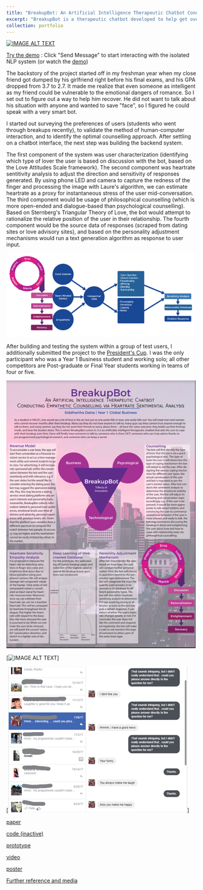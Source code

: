 ```yaml
---
title: "BreakupBot: An Artificial Intelligence Therapeutic Chatbot Conducting Empathetic Counselling via Heartrate Sentimental Analysis"
excerpt: "BreakupBot is a therapeutic chatbot developed to help get over romantic breakups. Organically acquired 200+ users of varying demographics. The system, initially built to help people who could not get over breakups, uses scraped content from dating sites and builds a philosophical counselling knowledge graph as the decision tree for generating responses to user input."
collection: portfolio
---
```


[![IMAGE ALT TEXT](http://img.youtube.com/vi/1NxWMQA7tlM/0.jpg)](https://www.youtube.com/watch?v=1NxWMQA7tlM)

[Try the demo](https://www.facebook.com/BreakupBot-20-1328526643902687/) : Click "Send Message" to start interacting with the isolated NLP system (or watch the [demo](https://www.youtube.com/watch?v=1NxWMQA7tlM))

The backstory of the project started off in my freshman year when my close friend got dumped by his girlfriend right before his final exams, and his GPA dropped from 3.7 to 2.7. It made me realize that even someone as intelligent as my friend could be vulnerable to the emotional dangers of romance. So I set out to figure out a way to help him recover. He did not want to talk about his situation with anyone and wanted to save "face", so I figured he could speak with a very smart bot.

I started out surveying the preferences of users (students who went through breakups recently), to validate the method of human-computer interaction, and to identify the optimal counselling approach. After settling on a chatbot interface, the next step was building the backend system. 

The first component of the system was user characterization (identifying which type of lover the user is based on discussion with the bot, based on the Love Attitudes Scale framework). The second component was heartrate sentitivity analysis to adjust the direction and sensitivity of responses generated. By using phone LED and camera to capture the redness of the finger and processing the image with Laure's algorithm, we can estimate heartrate as a proxy for instantaneous stress of the user mid-conversation. The third component would be usage of philosophical counselling (which is more open-ended and dialogue-based than psychological counselling). Based on Sternberg's Triangular Theory of Love, the bot would attempt to rationalize the relative position of the user in their relationship. The fourth component would be the source data of responses (scraped from dating sites or love advisory sites), and based on the personality adjustment mechanisms would run a text generation algorithm as response to user input. 

[![IMAGE ALT TEXT](/images/pipeline.PNG)](https://drive.google.com/file/d/142kTVrKNGH42splekvbfXGVtT9HhNQPq/view)

After building and testing the system within a group of test users, I additionally submitted the project to the [President's Cup](http://www.ust.hk/presidents_cup/). I was the only participant who was a Year 1 Business student and working solo; all other competitors are Post-graduate or Final Year students working in teams of four or five. 

[![IMAGE ALT TEXT](/images/poster.PNG)](https://drive.google.com/open?id=0Bya0t6OLDU2FNTV2S2NKTmpMSHc)

[![IMAGE ALT TEXT](/images/bb1.jpg)]

[![IMAGE ALT TEXT](/images/Inkedbb2_LI.jpg)]

[paper](https://drive.google.com/file/d/142kTVrKNGH42splekvbfXGVtT9HhNQPq/view)

[code (inactive)](https://github.com/s-datta/BreakupBot)

[prototype](https://www.facebook.com/BreakupBot-20-1328526643902687/) 

[video](https://www.youtube.com/watch?v=1NxWMQA7tlM)

[poster](https://drive.google.com/open?id=0Bya0t6OLDU2FNTV2S2NKTmpMSHc)

[Further reference and media](https://drive.google.com/open?id=0Bya0t6OLDU2FZFk1UzdiMU5qb1U)

